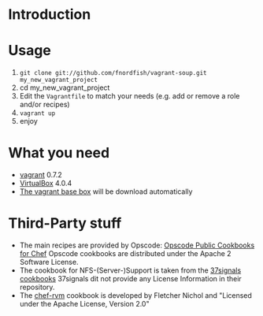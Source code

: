 Introduction
==================



Usage
==================

1. `git clone git://github.com/fnordfish/vagrant-soup.git my_new_vagrant_project`
2. cd my_new_vagrant_project
3. Edit the `Vagrantfile` to match your needs (e.g. add or remove a role and/or recipes)
4. `vagrant up`
5. enjoy

What you need
==================

* [vagrant](http://vagrantup.com) 0.7.2
* [VirtualBox](http://www.virtualbox.org/wiki/Downloads) 4.0.4
* [The vagrant base box](http://download.dotless.de/vagrant/lucid64_4.0.4.box) will be download automatically 

Third-Party stuff
==================

* The main recipes are provided by Opscode: [Opscode Public Cookbooks for Chef](https://github.com/opscode/cookbooks)
  Opscode cookbooks are distributed under the Apache 2 Software License.
* The cookbook for NFS-(Server-)Support is taken from the [37signals cookbooks](https://github.com/37signals/37s_cookbooks)
  37signals dit not provide any License Information in their repository.
* The [chef-rvm](https://github.com/fnichol/chef-rvm) cookbook is developed by Fletcher Nichol and "Licensed under the Apache License, Version 2.0"

